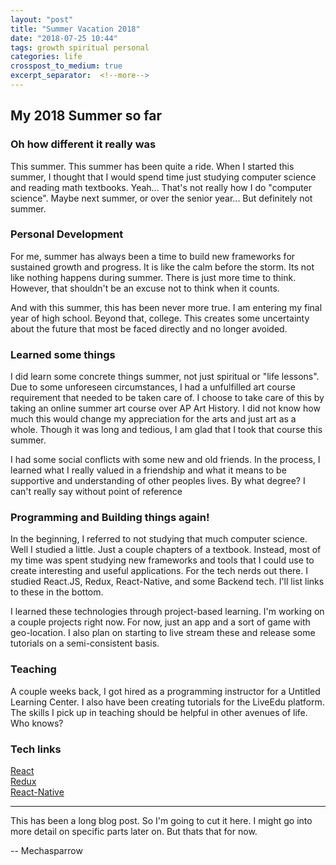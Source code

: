 ```yaml
---
layout: "post"
title: "Summer Vacation 2018"
date: "2018-07-25 10:44"
tags: growth spiritual personal
categories: life
crosspost_to_medium: true
excerpt_separator:  <!--more-->
---
```


## My 2018 Summer so far

### Oh how different it really was
This summer. This summer has been quite a ride. When I started this summer, I thought that I would spend time just studying computer science and reading math textbooks. Yeah... That's not really how I do "computer science". Maybe next summer, or over the senior year... But definitely not summer.

### Personal Development
For me, summer has always been a time to build new frameworks for sustained growth and progress. It is like the calm before the storm. Its not like nothing happens during summer. There is just more time to think. However, that shouldn't be an excuse not to think when it counts.

And with this summer, this has been never more true. I am entering my final year of high school. Beyond that, college. This creates some uncertainty about the future that most be faced directly and no longer avoided.

### Learned some things
I did learn some concrete things summer, not just spiritual or "life lessons". Due to some unforeseen circumstances, I had a unfulfilled art course requirement that needed to be taken care of. I choose to take care of this by taking an online summer art course over AP Art History. I did not know how much this would change my appreciation for the arts and just art as a whole. Though it was long and tedious, I am glad that I took that course this summer.

I had some social conflicts with some new and old friends. In the process, I learned what I really valued in a friendship and what it means to be supportive and understanding of other peoples lives. By what degree? I can't really say without point of reference

### Programming and Building things again!
In the beginning, I referred to not studying that much computer science. Well I studied a little. Just a couple chapters of a textbook. Instead, most of my time was spent studying new frameworks and tools that I could use to create interesting and useful applications. For the tech nerds out there. I studied React.JS, Redux, React-Native, and some Backend tech. I'll list links to these in the bottom.

I learned these technologies through project-based learning. I'm working on a couple projects right now. For now, just an app and a sort of game with geo-location. I also plan on starting to live stream these and release some tutorials on a semi-consistent basis.

### Teaching
A couple weeks back, I got hired as a programming instructor for a Untitled Learning Center. I also have been creating tutorials for the LiveEdu platform. The skills I pick up in teaching should be helpful in other avenues of life. Who knows?

### Tech links

[React](https://reactjs.org/)  
[Redux](https://redux.js.org/basics)  
[React-Native](https://facebook.github.io/react-native/)

---

This has been a long blog post. So I'm going to cut it here. I might go into more detail on specific parts later on. But thats that for now.

-- Mechasparrow
